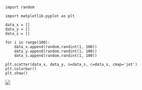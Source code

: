 ```
import random

import matplotlib.pyplot as plt

data_x = []
data_y = []
data_s = []

for i in range(100):
    data_x.append(random.randint(1, 100))
    data_y.append(random.randint(1, 100))
    data_s.append(random.randint(1, 100))

plt.scatter(data_x, data_y, s=data_s, c=data_s, cmap='jet')
plt.colorbar()
plt.show()
```
![](https://github.com/yoonhyunbin/data.analysis/blob/main/4.png)
